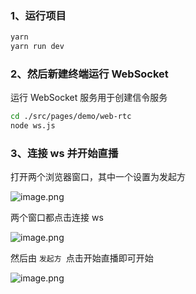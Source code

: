 ### 1、运行项目

```bash
yarn
yarn run dev
```

### 2、然后新建终端运行 WebSocket

运行 WebSocket 服务用于创建信令服务

```bash
cd ./src/pages/demo/web-rtc
node ws.js
```

### 3、连接 ws 并开始直播

打开两个浏览器窗口，其中一个设置为发起方

![image.png](https://p1.meituan.net/csc/ac22443ef2db5b9110d8ab32df325eb117342.png)

两个窗口都点击连接 ws

![image.png](https://p0.meituan.net/csc/a0dcf86864ca960b97e85b158b072de422203.png)

然后由 `发起方 `点击开始直播即可开始

![image.png](https://p0.meituan.net/csc/ae5bc2c0433342d1058eba48147d0f29155298.png)
